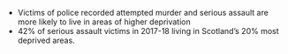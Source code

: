 * Victims of police recorded attempted murder and serious assault are more likely to live in areas of higher deprivation
* 42% of serious assault victims in 2017-18 living in Scotland’s 20% most deprived areas.
